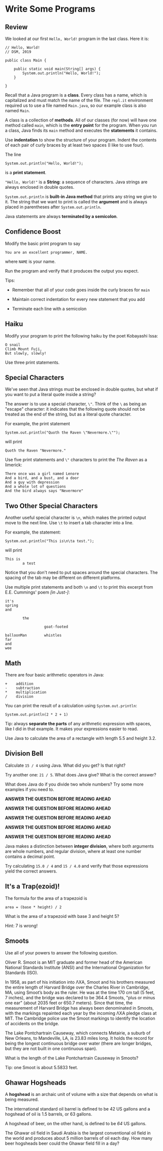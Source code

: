 # Write Some Programs

## Review

We looked at our first `Hello, World!` program in the last class. Here it is:

```
// Hello, World!
// DSM, 2019

public class Main {

    public static void main(String[] args) {
        System.out.println("Hello, World!");
    }
    
}
```

Recall that a Java program is a **class**. Every class has a name, which is capitalized and must match the name of the file. The `repl.it` environment required us to use a file named `Main.java`, so our example class is also named `Main`.

A class is a collection of **methods**. All of our classes (for now) will have one method called `main`, which is the **entry point** 
for the program. When you run a class, Java finds its `main` method and executes the **statements** it contains.

Use **indentation** to show the structure of your program. Indent the contents of each pair of curly braces by at least two spaces (I like to use four).

The line

```
System.out.println("Hello, World!");
```

is a **print statement**.

`"Hello, World!"` is a **String**: a sequence of characters. Java strings are always enclosed in double quotes.

`System.out.println` is **built-in Java method** that prints any string we give to it. The string that we want to print is called the **argument** and is always placed in parentheses after `System.out.println`.

Java statements are always **terminated by a semicolon**.

## Confidence Boost

Modify the basic print program to say

```
You are an excellent programmer, NAME.
```

where `NAME` is your name.

Run the program and verify that it produces the output you expect.

Tips:

- Remember that all of your code goes inside the curly braces for `main`

- Maintain correct indentation for every new statement that you add

- Terminate each line with a semicolon


## Haiku

Modify your program to print the following haiku by the poet Kobayashi Issa:

```
O snail
Climb Mount Fuji,
But slowly, slowly!
```

Use three print statements.

## Special Characters

We've seen that Java strings must be enclosed in double quotes, but what if you want to put a literal quote inside a string?

The answer is to use a special character, `\"`. Think of the `\` as being an "escape" character: it indicates that the following quote
should not be treated as the end of the string, but as a literal quote character.

For example, the print statement

```
System.out.println("Quoth the Raven \"Nevermore.\"");
```

will print

```
Quoth the Raven "Nevermore."
```

Use five print statements and `\"` characters to print the *The Raven* as a limerick:

```
There once was a girl named Lenore
And a bird, and a bust, and a door
And a guy with depression
And a whole lot of questions
And the bird always says "Nevermore"
```

## Two Other Special Characters

Another useful special character is `\n`, which makes the printed output move to the next line. Use `\t` to insert a tab character into a line.


For example, the statement:

```
System.out.println("This is\n\ta test.");
```

will print

```
This is
        a test
```

Notice that you don't need to put spaces around the special characters. The spacing of the tab may be different on different platforms.

Use multiple print statements and both `\n` and `\t` to print this excerpt from E.E. Cummings' poem *[in Just-]*:

```
it's 
spring 
and 

        the 

                  goat-footed 

balloonMan        whistles 
far 
and 
wee
```

## Math

There are four basic arithmetic operators in Java:

```
+    addition
-    subtraction
*    multiplication
/    division
```

You can print the result of a calculation using `System.out.println`:

```
System.out.println(2 * 2 + 1)
```

Tip: always **separate the parts** of any arithmetic expression with spaces, like I did in that example. It makes your expressions
easier to read.

Use Java to calculate the area of a rectangle with length 5.5 and height 3.2.

## Division Bell

Calculate `15 / 4` using Java. What did you get? Is that right?

Try another one: `21 / 5`. What does Java give? What is the correct answer?

What does Java do if you divide two whole numbers? Try some more examples if you need to.

**ANSWER THE QUESTION BEFORE READING AHEAD**

**ANSWER THE QUESTION BEFORE READING AHEAD**

**ANSWER THE QUESTION BEFORE READING AHEAD**

**ANSWER THE QUESTION BEFORE READING AHEAD**

**ANSWER THE QUESTION BEFORE READING AHEAD**

Java makes a distinction between **integer division**, where both arguments are whole numbers, and regular division, where at least one
number contains a decimal point.

Try calculating `15.0 / 4` and `15 / 4.0` and verify that those expressions yield the correct answers.

## It's a Trap(ezoid)!

The formula for the area of a trapezoid is

```
area = (base * height) / 2
```

What is the area of a trapezoid with base 3 and height 5?

Hint: 7 is wrong!

## Smoots

Use all of your powers to answer the following question.

Oliver R. Smoot is an MIT graduate and former head of the American National Standards Institute (ANSI) and the International Organization for Standards (ISO).

In 1958, as part of his initiation into ΛXA, Smoot and his brothers measured the entire length of Harvard Bridge over the Charles River in Cambridge, MA, using Smoot’s body as the ruler. He was at the time 170 cm tall (5 feet, 7 inches), and the bridge was declared to be 364.4 Smoots, "plus or minus one ear" (about 2035 feet or 650.7 meters). Since that time, the measurement of Harvard Bridge has always been denominated in Smoots, with the markings repainted each year by the incoming ΛXA pledge class at MIT. The Cambridge police use the Smoot markings to identify the location of accidents on the bridge.

The Lake Pontchartrain Causeway, which connects Metairie, a suburb of New Orleans, to Mandeville, LA, is 23.83 miles long. It holds the
record for being the longest continuous bridge over water (there are longer bridges, but they are not built in one continuous span).

What is the length of the Lake Pontchartrain Causeway in Smoots?

Tip: one Smoot is about 5.5833 feet.

## Ghawar Hogsheads

A **hogshead** is an archaic unit of volume with a size that depends on what is being measured.

The international standard oil barrel is defined to be 42 US gallons and a hogshead of oil is 1.5 barrels, or 63 gallons.

A hogshead of beer, on the other hand, is defined to be *64* US gallons.

The Ghawar oil field in Saudi Arabia is the largest conventional oil field in the world and produces about 5 million barrels of oil 
each day. How many beer hogsheads beer could the Ghawar field fill in a day?
